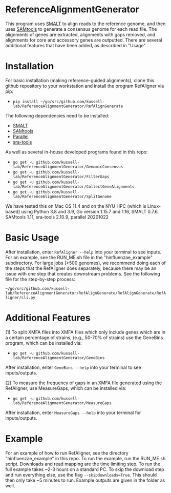 # ReferenceAlignmentGenerator
This program uses [SMALT](http://www.sanger.ac.uk/science/tools/smalt-0) to align reads to the reference genome, and then 
uses [SAMtools](https://github.com/samtools/samtools) to generate a consensus genome for each read file. 
The alignments of genes are extracted, alignments with gaps removed, and alignments for core and accessory genes are outputted.
There are several additional features that have been added, as described in "Usage".

# Installation

For basic installation (making reference-guided alignments), clone this github repository to your workstation and
install the program RefAligner via pip:
* `pip install ~/go/src/github.com/kussell-lab/ReferenceAlignmentGenerator/RefAlignGenerate`

The following dependencies need to be installed:
* [SMALT](http://www.sanger.ac.uk/science/tools/smalt-0)
* [SAMtools](https://github.com/samtools/samtools)
*  [Parallel](https://www.gnu.org/software/parallel/)
* [sra-tools](https://github.com/ncbi/sra-tools/wiki/01.-Downloading-SRA-Toolkit)

As well as several in-house developed programs found in this repo:
* `go get -u github.com/kussell-lab/ReferenceAlignmentGenerator/GenomicConsensus`
* `go get -u github.com/kussell-lab/ReferenceAlignmentGenerator/FilterGaps`
* `go get -u github.com/kussell-lab/ReferenceAlignmentGenerator/CollectGeneAlignments`
* `go get -u github.com/kussell-lab/ReferenceAlignmentGenerator/SplitGenome`

We have tested this on Mac OS 11.4 and on the NYU HPC (which is Linux-based) using Python 3.8 and 3.9, 
Go version 1.15.7 and 1.16, SMALT 0.7.6, SAMtools 1.11, sra-tools 2.10.9, parallel 20201022

# Basic Usage

After installation, enter `RefAligner --help` into your terminal to see inputs. For an example, see the RUN_ME.sh
file in the "hinfluenzae_example" subdirectory. For large jobs (>500 genomes), 
we recommend doing each of the steps that the RefAligner does separately, because there may be an issue with
one step that creates downstream problems. See the following file for the step-by-step process:

`~/go/src/github.com/kussell-lab/ReferenceAlignmentGenerator/RefAlignGenerate/RefAlignGenerate/RefAligner/cli.py`

# Additional Features

(1) To split XMFA files into XMFA files which only include genes which are in a certain percentage of strains,
(e.g., 50-70% of strains) use the GeneBins program, which can be installed via:
* `go get -u github.com/kussell-lab/ReferenceAlignmentGenerator/GeneBins`

After installation, enter `GeneBins --help` into your terminal to see inputs/outputs.

(2) To measure the frequency of gaps in an XMFA file generated using the RefAligner, use MeasureGaps, which can be installed
via:
* `go get -u github.com/kussell-lab/ReferenceAlignmentGenerator/MeasureGaps`

After installation, enter `MeasureGaps --help` into your terminal for inputs/outputs.

# Example

For an example of how to run RefAligner, see the directory "hinfluenzae_example" in this repo.
To run the example, run the RUN_ME.sh script. Downloads and read mapping are the time limiting step. To run the full 
example takes ~2-3 hours on a standard PC. To skip the download step and run everything else, use the flag 
`--skipdownloads=True`. This should then only take ~5 minutes to run.
Example outputs are given in the folder as well.
